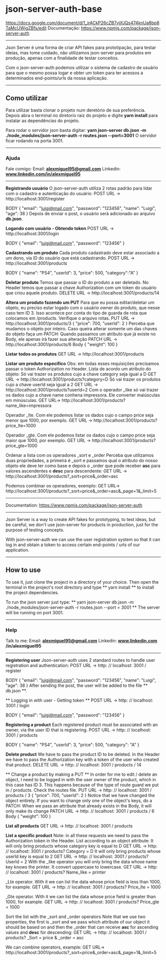 # json-server-auth-base
https://docs.google.com/document/d/1_irACkP26cZB7vjjfJQs474knUa8bp8TaMcUWjgZBfs/edit
Documentação: https://www.npmjs.com/package/json-server-auth

****************************************************************************************************************************************************************

Json Server é uma forma de criar API fakes para prototipação, para testar ideias, mas tome cuidado, não utilizamos json-server para produtos em produção, apenas com a finalidade de testar conceitos.

Com o json-server-auth  podemos utilizar o sistema de cadastro de usuário para que o mesmo possa logar e obter um token para ter acessos a determinados end-points/urls da nossa aplicação.


****************************************************************************************************************************************************************

## Como utilizar
Para utilizar basta clonar o projeto num deretório de sua preferência. Depois abra o terminal no diretorio raiz do projeto e digite **yarn install** para instalar as dependências do projeto.

Para rodar o servidor json basta digitar:
**yarn json-server db.json -m ./node_modules/json-server-auth -r routes.json --port=3001**	O servidor ficar rodando na porta 3001.

****************************************************************************************************************************************************************

### Ajuda
Fale comigo:
Email: **alexmiguel95@gmail.com**
Linkedin: **www.linkedin.com/in/alexmiguel95**

****************************************************************************************************************************************************************

**Registrando usuário**
O json-server-auth utiliza 2 rotas padrão para lidar com o cadastro e autenticação do usuário:
POST URL → http://localhost:3001/register

BODY
{
  "email": "luigi@mail.com",
  "password": "123456",
  "name": "Luigi",
  "age": 38
}
Depois de enviar o post, o usuário será adicionado ao arquivo **db.json**.

**Logando com usuário - Obtendo token**
POST URL → http://localhost:3001/login

BODY
{
  "email": "luigi@mail.com",
  "password": "123456"
}

**Cadastrando um produto**
Cada produto cadastrado deve estar associado a um dono, via ID do usuário que está cadastrando.
POST URL → http://localhost:3001/products

BODY
{
  "name": "PS4",
  "userId": 3,
  "price": 500,
  "category":"A"
}

**Deletar produto**
Temos que passar o ID do produto a ser deletado. No Header temos que passar a chave Authorization com um token do usuário que criou aquele produto.
DELETE URL → http://localhost:3001/products/14

**Altera um produto fazendo um PUT**
Para que eu possa editar/deletar um objeto, eu preciso estar logado com o usuário owner do produto, que nesse caso tem ID 3. Isso acontece por conta do tipo de guarda de rota que colocamos em /products. Verifique o arquivo rotas.
PUT URL → http://localhost:3001/products/3
{
		"price": 700,
		"userId": 2
}
Perceba que mudamos o objeto por inteiro. Caso queira alterar somente um das chaves do objeto faça um PATCH:
Quando passamos um atributo que já existe no Body, ele apenas irá fazer sua alteração
PATCH URL → http://localhost:3001/products/6
Body
{
 "weight": 100
}

**Listar todos os produtos**
GET URL → http://localhost:3001/products

**Listar um produto especifico**
Obs: em todas esses requisições precisamos passar o token Authorization no Header.
Lista de acordo um atributo do objeto:
Só vai trazer os produtos cujo a chave category seja igual a D
GET URL → http://localhost:3001/products?category=D
Só vai trazer os produtos cujo a chave userId seja igual a 2
GET URL → http://localhost:3001/products?userId=2
Com o operador _like só vai trazer os dados cujo a chave name conhena impressora. Ele converter maiúsculas em minúsculas.
GET URL→ http://localhost:3001/products?name_like=impressora

Operador _lte. Com ele podemos listar os dados cujo o campo price seja menor que 1000, por exemplo.
GET URL → http://localhost:3001/products?price_lte=1000

Operador _gte. Com ele podemos listar os dados cujo o campo price seja maior que 1000, por exemplo.
GET URL → http://localhost:3001/products?price_gte=1000

Ordenar a lista com os operadores _sort e  _order
Perceba que utilizamos duas propriedades, a primeira é _sort e passamos qual o atributo do nosso objeto ele deve ter como base e depois o _order que pode receber **asc** para valores ascendentes e **desc** para descendente:
GET URL → http://localhost:3001/products?_sort=price&_order=asc

Podemos combinar os operadores, exemplo:
GET URL→ http://localhost:3001/products?_sort=price&_order=asc&_page=1&_limit=5


****************************************************************************************************************************************************************




Documentation: https://www.npmjs.com/package/json-server-auth

**************************************************** **************************************************** ****************************************************

Json Server is a way to create API fakes for prototyping, to test ideas, but be careful, we don't use json-server for products in production, just for the purpose of testing concepts.

With json-server-auth we can use the user registration system so that it can log in and obtain a token to access certain end-points / urls of our application.


******************************************************************************************************** ****************************************************

## How to use
To use it, just clone the project in a directory of your choice. Then open the terminal in the project's root directory and type ** yarn install ** to install the project dependencies.

To run the json server just type:
** yarn json-server db.json -m ./node_modules/json-server-auth -r routes.json --port = 3001 ** The server will be running on port 3001.

************************************************************************************************************************************************************ 

### Help
Talk to me:
Email: **alexmiguel95@gmail.com**
Linkedin: **www.linkedin.com /in/alexmiguel95**

***************************************************************************************************************************************************************

**Registering user**
Json-server-auth uses 2 standard routes to handle user registration and authentication:
POST URL → http: // localhost: 3001 / register

BODY
{
  "email": "luigi@mail.com",
  "password": "123456",
  "name": "Luigi",
  "age": 38
}
After sending the post, the user will be added to the file ** db.json **.

** Logging in with user - Getting token **
POST URL → http: // localhost: 3001 / login

BODY
{
  "email": "luigi@mail.com",
  "password": "123456"
}

**Registering a product**
Each registered product must be associated with an owner, via the user ID that is registering.
POST URL → http: // localhost: 3001 / products

BODY
{
  "name": "PS4",
  "userId": 3,
  "price": 500,
  "category": "A"
}

**Delete product**
We have to pass the product ID to be deleted. In the Header we have to pass the Authorization key with a token of the user who created that product.
DELETE URL → http: // localhost: 3001 / products / 14

** Change a product by making a PUT **
In order for me to edit / delete an object, I need to be logged in with the user owner of the product, which in this case has ID 3. This happens because of the type of route guard we put in / products. Check the routes file.
PUT URL → http: // localhost: 3001 / products / 3
{
"price": 700,
"userId": 2
}
Notice that we have changed the object entirely. If you want to change only one of the object's keys, do a PATCH:
When we pass an attribute that already exists in the Body, it will only make its change
PATCH URL → http: // localhost: 3001 / products / 6
Body
{
 "weight": 100
}

**List all products**
GET URL → http: // localhost: 3001 / products

**List a specific product**
Note: in all these requests we need to pass the Authorization token in the Header.
List according to an object attribute:
It will only bring products whose category key is equal to D
GET URL → http: // localhost: 3001 / products? Category = D
It will only bring products whose userId key is equal to 2
GET URL → http: // localhost: 3001 / products? UserId = 2
With the _like operator you will only bring the data whose name key knows the printer. It convert uppercase to lowercase.
GET URL → http: // localhost: 3001 / products? Name_like = printer

_Lte operator. With it we can list the data whose price field is less than 1000, for example.
GET URL → http: // localhost: 3001 / products? Price_lte = 1000

_Gte operator. With it we can list the data whose price field is greater than 1000, for example.
GET URL → http: // localhost: 3001 / products? Price_gte = 1000

Sort the list with the _sort and _order operators
Note that we use two properties, the first is _sort and we pass which attribute of our object it should be based on and then the _order that can receive **asc** for ascending values and **desc** for descending:
GET URL → http: // localhost: 3001 / products? _Sort = price & _order = asc

We can combine operators, example:
GET URL→ http://localhost:3001/products?_sort=price&_order=asc&_page=1&_limit=5
